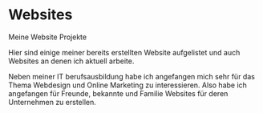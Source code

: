 # Websites
Meine Website Projekte

Hier sind einige meiner bereits erstellten Website aufgelistet und auch Websites an denen ich aktuell arbeite.

Neben meiner IT berufsausbildung habe ich angefangen mich sehr für das Thema Webdesign und Online Marketing zu interessieren.
Also habe ich angefangen für Freunde, bekannte und Familie Websites für deren Unternehmen zu erstellen. 
